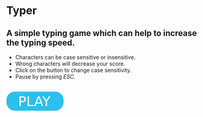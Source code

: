 # Typer

## A simple typing game which can help to increase the typing speed.

* Characters can be case sensitive or insensitive.
* Wrong characters will decrease your score.
* Click on the button to change case sensitivity.
* Pause by pressing _ESC_.
<br><br>

[![button](play.png)](http://127.0.0.1:5500/Typer/index.html)